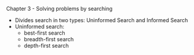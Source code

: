 Chapter 3 - Solving problems by searching

- Divides search in two types: Uninformed Search and Informed Search
- Uninformed search:
	- best-first search
	- breadth-first search
	- depth-first search